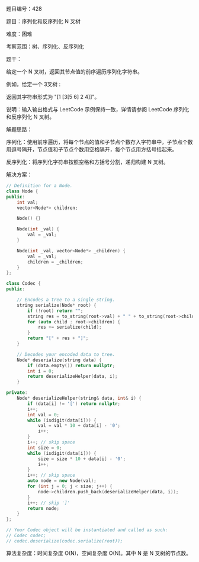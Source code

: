 题目编号：428

题目：序列化和反序列化 N 叉树

难度：困难

考察范围：树、序列化、反序列化

题干：

给定一个 N 叉树，返回其节点值的前序遍历序列化字符串。

例如，给定一个 3叉树 :

 

 

返回其字符串形式为 "[1 [3[5 6] 2 4]]"。

说明：输入输出格式与 LeetCode 示例保持一致，详情请参阅 LeetCode 序列化和反序列化 N 叉树。

解题思路：

序列化：使用前序遍历，将每个节点的值和子节点个数存入字符串中，子节点个数用逗号隔开，节点值和子节点个数用空格隔开，每个节点用方括号括起来。

反序列化：将序列化字符串按照空格和方括号分割，递归构建 N 叉树。

解决方案：

```cpp
// Definition for a Node.
class Node {
public:
    int val;
    vector<Node*> children;

    Node() {}

    Node(int _val) {
        val = _val;
    }

    Node(int _val, vector<Node*> _children) {
        val = _val;
        children = _children;
    }
};

class Codec {
public:

    // Encodes a tree to a single string.
    string serialize(Node* root) {
        if (!root) return "";
        string res = to_string(root->val) + " " + to_string(root->children.size()) + " ";
        for (auto child : root->children) {
            res += serialize(child);
        }
        return "[" + res + "]";
    }

    // Decodes your encoded data to tree.
    Node* deserialize(string data) {
        if (data.empty()) return nullptr;
        int i = 0;
        return deserializeHelper(data, i);
    }

private:
    Node* deserializeHelper(string& data, int& i) {
        if (data[i] != '[') return nullptr;
        i++;
        int val = 0;
        while (isdigit(data[i])) {
            val = val * 10 + data[i] - '0';
            i++;
        }
        i++; // skip space
        int size = 0;
        while (isdigit(data[i])) {
            size = size * 10 + data[i] - '0';
            i++;
        }
        i++; // skip space
        auto node = new Node(val);
        for (int j = 0; j < size; j++) {
            node->children.push_back(deserializeHelper(data, i));
        }
        i++; // skip ']'
        return node;
    }
};

// Your Codec object will be instantiated and called as such:
// Codec codec;
// codec.deserialize(codec.serialize(root));
```

算法复杂度：时间复杂度 O(N)，空间复杂度 O(N)。其中 N 是 N 叉树的节点数。